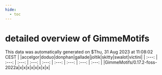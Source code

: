```yaml
---
hide:
  - toc
---
```


detailed overview of GimmeMotifs
================================


This data was automatically generated on $Thu, 31 Aug 2023 at 11:08:02 CEST
| |accelgor|doduo|donphan|gallade|joltik|skitty|swalot|victini|
| :---: | :---: | :---: | :---: | :---: | :---: | :---: | :---: | :---: |
|GimmeMotifs/0.17.2-foss-2022a|x|x|x|x|x|x|x|x|

